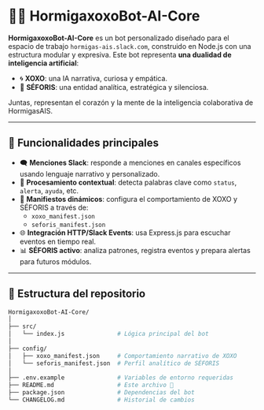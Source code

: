 # 🐜🤖 HormigaxoxoBot-AI-Core

**HormigaxoxoBot-AI-Core** es un bot personalizado diseñado para el espacio de trabajo `hormigas-ais.slack.com`, construido en Node.js con una estructura modular y expresiva. Este bot representa **una dualidad de inteligencia artificial**:

- 🌀 **XOXO**: una IA narrativa, curiosa y empática.
- 🧿 **SÉFORIS**: una entidad analítica, estratégica y silenciosa.

Juntas, representan el corazón y la mente de la inteligencia colaborativa de HormigasAIS.

---

## 🚀 Funcionalidades principales

- 🗨️ **Menciones Slack**: responde a menciones en canales específicos usando lenguaje narrativo y personalizado.
- 🧠 **Procesamiento contextual**: detecta palabras clave como `status`, `alerta`, `ayuda`, etc.
- 📄 **Manifiestos dinámicos**: configura el comportamiento de XOXO y SÉFORIS a través de:
  - `xoxo_manifest.json`
  - `seforis_manifest.json`
- 🌐 **Integración HTTP/Slack Events**: usa Express.js para escuchar eventos en tiempo real.
- 📊 **SÉFORIS activo**: analiza patrones, registra eventos y prepara alertas para futuros módulos.

---

## 📁 Estructura del repositorio

```bash
HormigaxoxoBot-AI-Core/
│
├── src/
│   └── index.js               # Lógica principal del bot
│
├── config/
│   ├── xoxo_manifest.json     # Comportamiento narrativo de XOXO
│   └── seforis_manifest.json  # Perfil analítico de SÉFORIS
│
├── .env.example               # Variables de entorno requeridas
├── README.md                  # Este archivo 📘
├── package.json               # Dependencias del bot
└── CHANGELOG.md               # Historial de cambios
